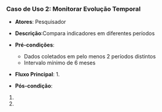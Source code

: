### Caso de Uso 2: Monitorar Evolução Temporal
* **Atores**: Pesquisador
* **Descrição**:Compara indicadores em diferentes períodos
* **Pré-condições**:
   * Dados coletados em pelo menos 2 períodos distintos
   * Intervalo mínimo de 6 meses
        
* **Fluxo Principal**:
    1.
* **Pós-condição**:
1.
2.
